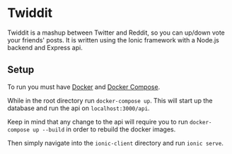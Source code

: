 # Twiddit
Twiddit is a mashup between Twitter and Reddit, so you can up/down vote your friends' posts. It is written using the Ionic framework with a Node.js backend and Express api.

## Setup

To run you must have [Docker](https://www.docker.com/) and [Docker Compose](https://docs.docker.com/compose/).

While in the root directory run `docker-compose up`. This will start up the database and run the api on `localhost:3000/api`.

Keep in mind that any change to the api will require you to run `docker-compose up --build` in order to rebuild the docker images.

Then simply navigate into the `ionic-client` directory and run `ionic serve`.
